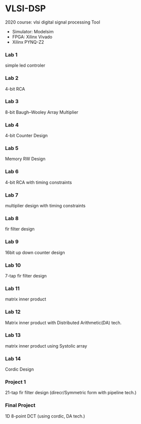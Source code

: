 # VLSI-DSP
2020 course: vlsi digital signal processing
Tool
- Simulator: Modelsim
- FPGA: Xilinx Vivado 
- Xilinx PYNQ-Z2 
### Lab  1 
simple led controler 
### Lab  2
4-bit RCA 
### Lab  3
8-bit Baugh–Wooley Array Multiplier 
### Lab  4
4-bit Counter Design 
### Lab  5
Memory RW Design 
### Lab  6
4-bit RCA with timing constraints 
### Lab  7
multiplier design with timing constraints 
### Lab  8
fir filter design 
### Lab  9
16bit up down counter design 
### Lab 10
7-tap fir filter design 
### Lab 11
matrix inner product 
### Lab 12
Matrix inner product with Distributed Arithmetic(DA) tech.
### Lab 13
matrix inner product using Systolic array
### Lab 14
Cordic Design 
### Project 1
21-tap fir filter design (direcr/Symmetric form with pipeline tech.)
### Final Project
1D 8-point DCT (using cordic, DA tech.)
